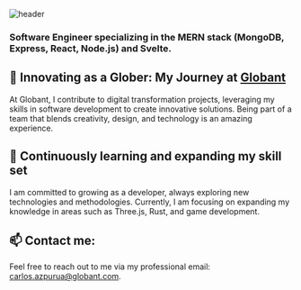 ![header](https://capsule-render.vercel.app/api?type=waving&color=auto&height=300&section=header&text=Welcome%20to%20Carlos%20Azpurua's%20Professional%2GitHub%200Repository&fontSize=25)

### Software Engineer specializing in the MERN stack (MongoDB, Express, React, Node.js) and Svelte.

## 🔭 Innovating as a Glober: My Journey at [Globant](https://www.globant.com/es)

At Globant, I contribute to digital transformation projects, leveraging my skills in software development to create innovative solutions. Being part of a team that blends creativity, design, and technology is an amazing experience.

## 🌱 Continuously learning and expanding my skill set

I am committed to growing as a developer, always exploring new technologies and methodologies. Currently, I am focusing on expanding my knowledge in areas such as Three.js, Rust, and game development.

## 📫 Contact me:

Feel free to reach out to me via my professional email: [carlos.azpurua@globant.com](mailto:carlos.azpurua@globant.com).

<!--
**CarlosAzpuruaGlo/CarlosAzpuruaGlo** is a ✨ _special_ ✨ repository because its `README.md` (this file) appears on your GitHub profile.

Here are some ideas to get you started:

- 🔭 I’m currently working on ...
- 🌱 I’m currently learning ...
- 👯 I’m looking to collaborate on ...
- 🤔 I’m looking for help with ...
- 💬 Ask me about ...
- 📫 How to reach me: ...
- 😄 Pronouns: ...
- ⚡ Fun fact: ...
-->
